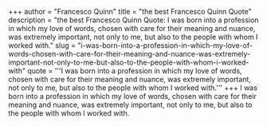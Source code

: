+++
author = "Francesco Quinn"
title = "the best Francesco Quinn Quote"
description = "the best Francesco Quinn Quote: I was born into a profession in which my love of words, chosen with care for their meaning and nuance, was extremely important, not only to me, but also to the people with whom I worked with."
slug = "i-was-born-into-a-profession-in-which-my-love-of-words-chosen-with-care-for-their-meaning-and-nuance-was-extremely-important-not-only-to-me-but-also-to-the-people-with-whom-i-worked-with"
quote = '''I was born into a profession in which my love of words, chosen with care for their meaning and nuance, was extremely important, not only to me, but also to the people with whom I worked with.'''
+++
I was born into a profession in which my love of words, chosen with care for their meaning and nuance, was extremely important, not only to me, but also to the people with whom I worked with.
